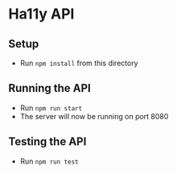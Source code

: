 # Ha11y API

## Setup

- Run `npm install` from this directory

## Running the API

- Run `npm run start`
- The server will now be running on port 8080

## Testing the API

- Run `npm run test`
